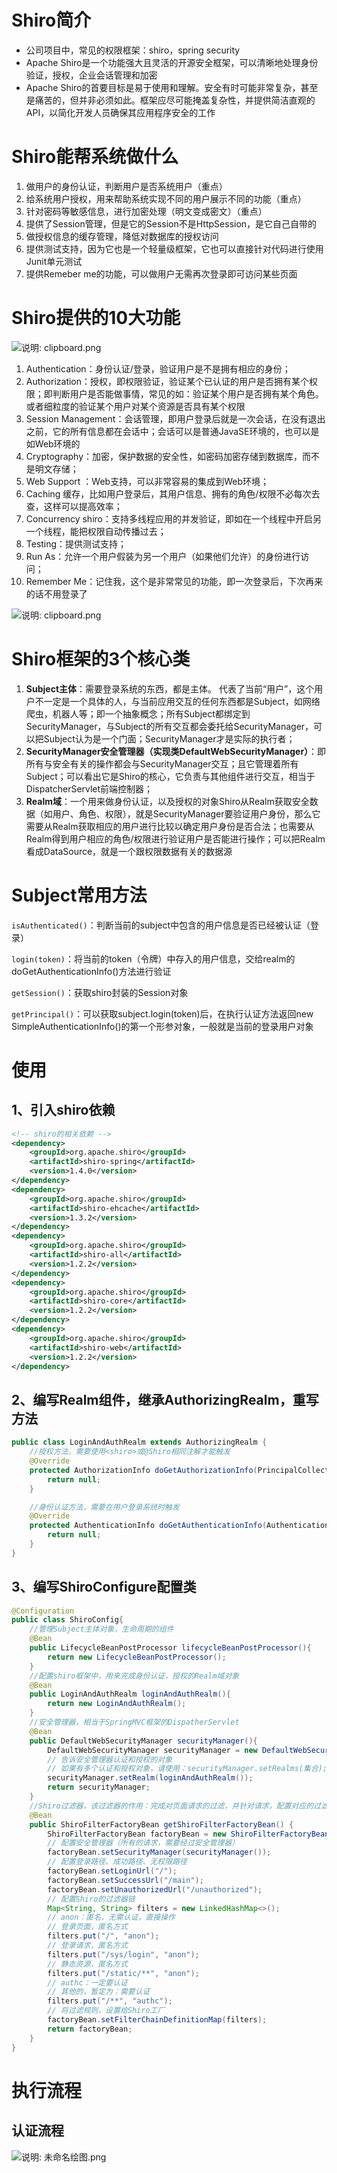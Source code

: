 # Shiro简介

- 公司项目中，常见的权限框架：shiro，spring security
- Apache Shiro是一个功能强大且灵活的开源安全框架，可以清晰地处理身份验证，授权，企业会话管理和加密
- Apache Shiro的首要目标是易于使用和理解。安全有时可能非常复杂，甚至是痛苦的，但并非必须如此。框架应尽可能掩盖复杂性，并提供简洁直观的API，以简化开发人员确保其应用程序安全的工作

# Shiro能帮系统做什么

1. 做用户的身份认证，判断用户是否系统用户（重点）
2. 给系统用户授权，用来帮助系统实现不同的用户展示不同的功能（重点）
3. 针对密码等敏感信息，进行加密处理（明文变成密文）（重点）
4. 提供了Session管理，但是它的Session不是HttpSession，是它自己自带的
5. 做授权信息的缓存管理，降低对数据库的授权访问
6. 提供测试支持，因为它也是一个轻量级框架，它也可以直接针对代码进行使用Junit单元测试
7. 提供Remeber me的功能，可以做用户无需再次登录即可访问某些页面

# Shiro提供的10大功能

![说明: clipboard.png](https://gitee.com/yh-gh/img-bed/raw/master/202109181345045.gif)

1. Authentication：身份认证/登录，验证用户是不是拥有相应的身份；
2. Authorization：授权，即权限验证，验证某个已认证的用户是否拥有某个权限；即判断用户是否能做事情，常见的如：验证某个用户是否拥有某个角色。或者细粒度的验证某个用户对某个资源是否具有某个权限
3. Session Management：会话管理，即用户登录后就是一次会话，在没有退出之前，它的所有信息都在会话中；会话可以是普通JavaSE环境的，也可以是如Web环境的
4. Cryptography：加密，保护数据的安全性，如密码加密存储到数据库，而不是明文存储；
5. Web Support ：Web支持，可以非常容易的集成到Web环境；
6. Caching 缓存，比如用户登录后，其用户信息、拥有的角色/权限不必每次去查，这样可以提高效率；
7. Concurrency shiro：支持多线程应用的并发验证，即如在一个线程中开启另一个线程，能把权限自动传播过去；
8. Testing：提供测试支持；
9. Run As：允许一个用户假装为另一个用户（如果他们允许）的身份进行访问；
10. Remember Me：记住我，这个是非常常见的功能，即一次登录后，下次再来的话不用登录了

![说明: clipboard.png](https://gitee.com/yh-gh/img-bed/raw/master/202109181345229.gif)

# Shiro框架的3个核心类

1. **Subject主体**：需要登录系统的东西，都是主体。 代表了当前“用户”，这个用户不一定是一个具体的人，与当前应用交互的任何东西都是Subject，如网络爬虫，机器人等；即一个抽象概念；所有Subject都绑定到SecurityManager，与Subject的所有交互都会委托给SecurityManager，可以把Subject认为是一个门面；SecurityManager才是实际的执行者；
2. **SecurityManager安全管理器（实现类DefaultWebSecurityManager）**：即所有与安全有关的操作都会与SecurityManager交互；且它管理着所有Subject；可以看出它是Shiro的核心，它负责与其他组件进行交互，相当于DispatcherServlet前端控制器；
3. **Realm域**：一个用来做身份认证，以及授权的对象Shiro从Realm获取安全数据（如用户、角色、权限），就是SecurityManager要验证用户身份，那么它需要从Realm获取相应的用户进行比较以确定用户身份是否合法；也需要从Realm得到用户相应的角色/权限进行验证用户是否能进行操作；可以把Realm看成DataSource，就是一个跟权限数据有关的数据源

# Subject常用方法

`isAuthenticated()`：判断当前的subject中包含的用户信息是否已经被认证（登录）

`login(token)`：将当前的token（令牌）中存入的用户信息，交给realm的doGetAuthenticationInfo()方法进行验证

`getSession()`：获取shiro封装的Session对象

`getPrincipal()`：可以获取subject.login(token)后，在执行认证方法返回new SimpleAuthenticationInfo()的第一个形参对象，一般就是当前的登录用户对象

# 使用

## 1、引入shiro依赖

```xml
<!-- shiro的相关依赖 -->
<dependency>
    <groupId>org.apache.shiro</groupId>
    <artifactId>shiro-spring</artifactId>   
    <version>1.4.0</version>
</dependency>
<dependency>
    <groupId>org.apache.shiro</groupId>
    <artifactId>shiro-ehcache</artifactId>
    <version>1.3.2</version>
</dependency>
<dependency>
    <groupId>org.apache.shiro</groupId>
    <artifactId>shiro-all</artifactId>
    <version>1.2.2</version>
</dependency>
<dependency>
    <groupId>org.apache.shiro</groupId>
    <artifactId>shiro-core</artifactId>
    <version>1.2.2</version>
</dependency>
<dependency>
    <groupId>org.apache.shiro</groupId>
    <artifactId>shiro-web</artifactId>
    <version>1.2.2</version>
</dependency>
```

## 2、编写Realm组件，继承AuthorizingRealm，重写方法

```java
public class LoginAndAuthRealm extends AuthorizingRealm {    
    //授权方法，需要使用<shiro>或@Shiro相同注解才能触发
    @Override
    protected AuthorizationInfo doGetAuthorizationInfo(PrincipalCollection principalCollection) {
        return null;
    }

    //身份认证方法，需要在用户登录系统时触发
    @Override
    protected AuthenticationInfo doGetAuthenticationInfo(AuthenticationToken authenticationToken) throws AuthenticationException {
        return null;
    }
}
```

## 3、编写ShiroConfigure配置类

```java
@Configuration
public class ShiroConfig{
    //管理Subject主体对象，生命周期的组件
    @Bean
    public LifecycleBeanPostProcessor lifecycleBeanPostProcessor(){
        return new LifecycleBeanPostProcessor();
    }
    //配置shiro框架中，用来完成身份认证，授权的Realm域对象
    @Bean
    public LoginAndAuthRealm loginAndAuthRealm(){
        return new LoginAndAuthRealm();
    }
    //安全管理器，相当于SpringMVC框架的DispatherServlet
    @Bean
    public DefaultWebSecurityManager securityManager(){
        DefaultWebSecurityManager securityManager = new DefaultWebSecurityManager();
        // 告诉安全管理器认证和授权的对象
        // 如果有多个认证和授权对象，请使用：securityManager.setRealms(集合);
        securityManager.setRealm(loginAndAuthRealm());
        return securityManager;
    }
    //Shiro过滤器，该过滤器的作用：完成对页面请求的过滤，并针对请求，配置对应的过滤规则	
    @Bean
    public ShiroFilterFactoryBean getShiroFilterFactoryBean() {
        ShiroFilterFactoryBean factoryBean = new ShiroFilterFactoryBean();
        // 配置安全管理器（所有的请求，需要经过安全管理器）
        factoryBean.setSecurityManager(securityManager());
        // 配置登录路径、成功路径、无权限路径
        factoryBean.setLoginUrl("/");
        factoryBean.setSuccessUrl("/main");
        factoryBean.setUnauthorizedUrl("/unauthorized");
        // 配置Shiro的过滤器链
        Map<String, String> filters = new LinkedHashMap<>();
        // anon：匿名，无需认证，直接操作
        // 登录页面，匿名方式
        filters.put("/", "anon");
        // 登录请求，匿名方式
        filters.put("/sys/login", "anon");
        // 静态资源，匿名方式
        filters.put("/static/**", "anon");
        // authc：一定要认证
        // 其他的，暂定为：需要认证
        filters.put("/**", "authc");
        // 将过滤规则，设置给Shiro工厂
        factoryBean.setFilterChainDefinitionMap(filters);
        return factoryBean;
    }	
}
```

# 执行流程

## 认证流程

![说明: 未命名绘图.png](https://gitee.com/yh-gh/img-bed/raw/master/202109181345188.gif)

 

 

 

 

 

 

 

 